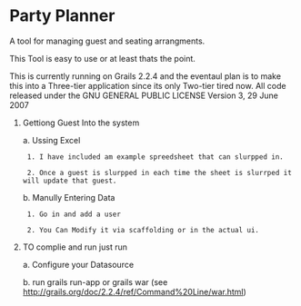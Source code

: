 Party Planner
============

A tool for managing guest and seating arrangments.

This Tool is easy to use or at least thats the point.

This is currently running on Grails 2.2.4 and the eventaul plan is to make this into a Three-tier application since its only Two-tier tired now. 
All code released under the GNU GENERAL PUBLIC LICENSE Version 3, 29 June 2007

1. Gettiong Guest Into the system 

    a. Ussing Excel
    
        1. I have included am example spreedsheet that can slurpped in. 
        
        2. Once a guest is slurpped in each time the sheet is slurrped it will update that guest.
        
    b. Manully Entering Data
    
        1. Go in and add a user
        
        2. You Can Modify it via scaffolding or in the actual ui.

    
2. TO complie and run just run

    a. Configure your Datasource

    b. run grails run-app or grails war (see http://grails.org/doc/2.2.4/ref/Command%20Line/war.html)
   

